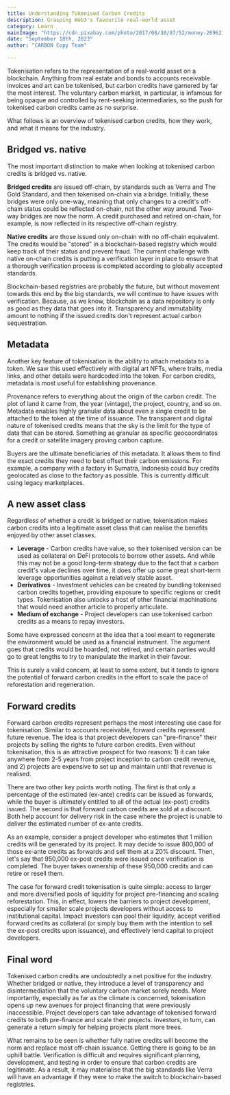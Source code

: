 ```yaml
---
title: Understanding Tokenised Carbon Credits
description: Grasping Web3's favourite real-world asset
category: Learn
mainImage: "https://cdn.pixabay.com/photo/2017/08/30/07/52/money-2696219_1280.jpg"
date: "September 18th, 2023"
author: "CARBON Copy Team"

---
```


Tokenisation refers to the representation of a real-world asset on a blockchain. Anything from real estate and bonds to accounts receivable invoices and art can be tokenised, but carbon credits have garnered by far the most interest. The voluntary carbon market, in particular, is infamous for being opaque and controlled by rent-seeking intermediaries, so the push for tokenised carbon credits came as no surprise.

What follows is an overview of tokenised carbon credits, how they work, and what it means for the industry.

## Bridged vs. native

The most important distinction to make when looking at tokenised carbon credits is bridged vs. native.

**Bridged credits** are issued off-chain, by standards such as Verra and The Gold Standard, and then tokenised on-chain via a bridge. Initially, these bridges were only one-way, meaning that only changes to a credit's off-chain status could be reflected on-chain, not the other way around. Two-way bridges are now the norm. A credit purchased and retired on-chain, for example, is now reflected in its respective off-chain registry.

**Native credits** are those issued only on-chain with no off-chain equivalent. The credits would be "stored" in a blockchain-based registry which would keep track of their status and prevent fraud. The current challenge with native on-chain credits is putting a verification layer in place to ensure that a thorough verification process is completed according to globally accepted standards.

Blockchain-based registries are probably the future, but without movement towards this end by the big standards, we will continue to have issues with verification. Because, as we know, blockchain as a data repository is only as good as they data that goes into it. Transparency and immutability amount to nothing if the issued credits don't represent actual carbon sequestration.

## Metadata

Another key feature of tokenisation is the ability to attach metadata to a token. We saw this used effectively with digital art NFTs, where traits, media links, and other details were hardcoded into the token. For carbon credits, metadata is most useful for establishing provenance.

Provenance refers to everything about the origin of the carbon credit. The plot of land it came from, the year (vintage), the project, country, and so on. Metadata enables highly granular data about even a single credit to be attached to the token at the time of issuance. The transparent and digital nature of tokenised credits means that the sky is the limit for the type of data that can be stored. Something as granular as specific geocoordinates for a credit or satellite imagery proving carbon capture.

Buyers are the ultimate beneficiaries of this metadata. It allows them to find the exact credits they need to best offset their carbon emissions. For example, a company with a factory in Sumatra, Indonesia could buy credits geolocated as close to the factory as possible. This is currently difficult using legacy marketplaces.

## A new asset class

Regardless of whether a credit is bridged or native, tokenisation makes carbon credits into a legitimate asset class that can realise the benefits enjoyed by other asset classes.

- **Leverage** - Carbon credits have value, so their tokenised version can be used as collateral on DeFi protocols to borrow other assets. And while this may not be a good long-term strategy due to the fact that a carbon credit's value declines over time, it does offer up some great short-term leverage opportunities against a relatively stable asset.
- **Derivatives** - Investment vehicles can be created by bundling tokenised carbon credits together, providing exposure to specific regions or credit types. Tokenisation also unlocks a host of other financial machinations that would need another article to properly articulate.
- **Medium of exchange** - Project developers can use tokenised carbon credits as a means to repay investors.

Some have expressed concern at the idea that a tool meant to regenerate the environment would be used as a financial instrument. The argument goes that credits would be hoarded, not retired, and certain parties would go to great lengths to try to manipulate the market in their favour.

This is surely a valid concern, at least to some extent, but it tends to ignore the potential of forward carbon credits in the effort to scale the pace of reforestation and regeneration.

## Forward credits

Forward carbon credits represent perhaps the most interesting use case for tokenisation. Similar to accounts receivable, forward credits represent future revenue. The idea is that project developers can "pre-finance" their projects by selling the rights to future carbon credits. Even without tokenisation, this is an attractive prospect for two reasons: 1) it can take anywhere from 2-5 years from project inception to carbon credit revenue, and 2) projects are expensive to set up and maintain until that revenue is realised.

There are two other key points worth noting. The first is that only a percentage of the estimated (ex-ante) credits can be issued as forwards, while the buyer is ultimately entitled to all of the actual (ex-post) credits issued. The second is that forward carbon credits are sold at a discount. Both help account for delivery risk in the case where the project is unable to deliver the estimated number of ex-ante credits.

As an example, consider a project developer who estimates that 1 million credits will be generated by its project. It may decide to issue 800,000 of those ex-ante credits as forwards and sell them at a 20% discount. Then, let's say that 950,000 ex-post credits were issued once verification is completed. The buyer takes ownership of these 950,000 credits and can retire or resell them.

The case for forward credit tokenisation is quite simple: access to larger and more diversified pools of liquidity for project pre-financing and scaling reforestation. This, in effect, lowers the barriers to project development, especially for smaller scale projects developers without access to institutional capital. Impact investors can pool their liquidity, accept verified forward credits as collateral (or simply buy them with the intention to sell the ex-post credits upon issuance), and effectively lend capital to project developers.

## Final word

Tokenised carbon credits are undoubtedly a net positive for the industry. Whether bridged or native, they introduce a level of transparency and disintermediation that the voluntary carbon market sorely needs. More importantly, especially as far as the climate is concerned, tokenisation opens up new avenues for project financing that were previously inaccessible. Project developers can take advantage of tokenised forward credits to both pre-finance and scale their projects. Investors, in turn, can generate a return simply for helping projects plant more trees.

What remains to be seen is whether fully native credits will become the norm and replace most off-chain issuance. Getting there is going to be an uphill battle. Verification is difficult and requires significant planning, development, and testing in order to ensure that carbon credits are legitimate. As a result, it may materialise that the big standards like Verra will have an advantage if they were to make the switch to blockchain-based registries.
